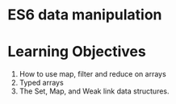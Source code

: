 # ES6 data manipulation

# Learning Objectives

1. How to use map, filter and reduce on arrays
2. Typed arrays
3. The Set, Map, and Weak link data structures.
